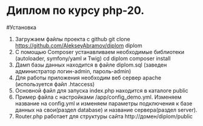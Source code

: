 # Диплом по курсу php-20.
#Установка
1. Загружаем файлы проекта с github
git clone https://github.com/AlekseyAbramov/diplom diplom
2. С помощью Composer устанавливаем необходимые библиотеки (autoloader, symfony/yaml и Twig)
cd diplom
composer install
3. Дамп базы данных находится в файле diplom.sql (заведен администратор логин-admin, пароль-admin)
4. Для работы приложения необходим веб сервер apache (используется файл .htaccess)
5. Основной файл для запуска index.php находится в каталоге public
6. Пример файла с настройками /app/config_demo.yml. Изменяем название на config.yml и 
   изменяем параметры подключения к базе данных на свои(раздел database) и название сервера(раздел server).
7. Router.php работает для структуры сайта http://домен/diplom/public
